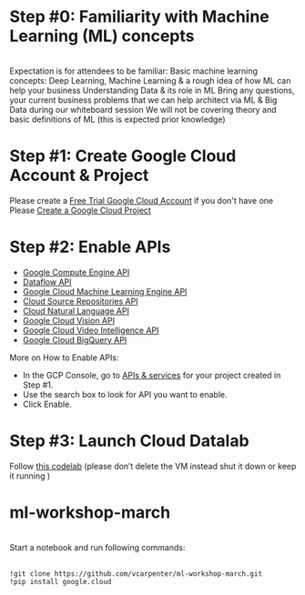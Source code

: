 
# Step #0: Familiarity with Machine Learning (ML) concepts
<br>
Expectation is for attendees to be familiar:
Basic machine learning concepts: Deep Learning, Machine Learning & a rough idea of how ML can help your business
Understanding Data & its role in ML
Bring any questions, your current business problems that we can help architect via ML & Big Data during our whiteboard session
We will not be covering theory and basic definitions of ML (this is expected prior knowledge)

# Step #1: Create Google Cloud Account & Project
Please create a [Free Trial Google Cloud Account](https://cloud.google.com/free) if you don't have one
Please [Create a Google Cloud Project](https://cloud.google.com/resource-manager/docs/creating-managing-projects)

# Step #2: Enable APIs

* [Google Compute Engine API](https://cloud.google.com/apis/api/ml.googleapis.com/overview)
* [Dataflow API](https://cloud.google.com/apis/library/dataflow.googleapis.com)
* [Google Cloud Machine Learning Engine API](https://cloud.google.com/apis/api/ml.googleapis.com/overview)
* [Cloud Source Repositories API](https://cloud.google.com/apis/api/sourcerepo.googleapis.com/overview)
* [Cloud Natural Language API](https://console.developers.google.com/apis/api/language.googleapis.com/overview )
* [Google Cloud Vision API](https://console.developers.google.com/apis/api/vision.googleapis.com/overview)
* [Google Cloud Video Intelligence API](https://console.developers.google.com/apis/api/videointelligence.googleapis.com/overview)
* [Google Cloud BigQuery API](https://console.developers.google.com/apis/api/bigquery-json.googleapis.com/overview)

More on How to Enable APIs:
* In the GCP Console, go to [APIs & services](https://console.cloud.google.com/apis/library) for your project created in Step #1.
* Use the search box to look for API you want to enable.
* Click Enable.

# Step #3: Launch Cloud Datalab 
Follow [this codelab](https://codelabs.developers.google.com/codelabs/cpb100-datalab/index.html#0) (please don’t delete the VM instead shut it down or keep it running )

# ml-workshop-march
<br>
Start a notebook and run following commands:<br><br>

```
!git clone https://github.com/vcarpenter/ml-workshop-march.git  
!pip install google.cloud 
```

 
